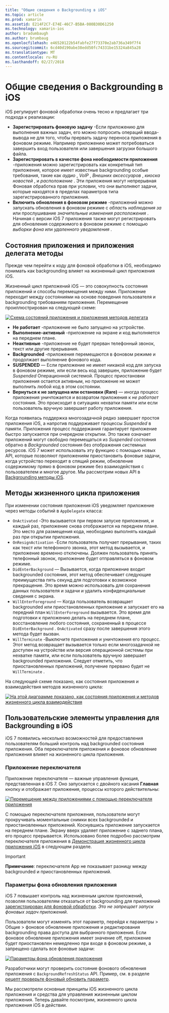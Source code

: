 ```yaml
---
title: "Общие сведения о Backgrounding в iOS"
ms.topic: article
ms.prod: xamarin
ms.assetid: E214F2C7-E74E-46C7-B5BA-080B30D61250
ms.technology: xamarin-ios
author: bradumbaugh
ms.author: brumbaug
ms.openlocfilehash: e46520122b54fabfe27f73370e2ab736a349f7f4
ms.sourcegitcommit: 6cd40d190abe38edd50fc74331be15324a845a28
ms.translationtype: MT
ms.contentlocale: ru-RU
ms.lasthandoff: 02/27/2018
---
```

# <a name="introduction-to-backgrounding-in-ios"></a>Общие сведения о Backgrounding в iOS

iOS регулирует фоновой обработки очень тесно и предлагает три подхода к реализации:

-  **Зарегистрировать фоновую задачу** -Если приложению для выполнения важных задач, его можно попросить операций ввода-вывода не для того, чтобы прервать задачу переноса приложения в фоновом режиме. Например приложению может потребоваться завершить вход пользователя или завершения загрузки большого файла.
-  **Зарегистрировать в качестве фона необходимости приложения** -приложения можно зарегистрировать как конкретный тип приложения, которое имеет известные backgrounding особые требования, такие как *аудио* , *VoIP* ,  *Внешних аксессуаров* , *киоска новостей* , и *расположение* . Эти приложения могут непрерывная Фоновая обработка прав при условии, что они выполняют задачи, которые находятся в пределах параметров типа зарегистрированного приложения.
-  **Включить обновления в фоновом режиме** -приложений можно запускать обновления в фоновом режиме с *область наблюдения за* или прослушивание *значительные изменения расположения* . Начиная с версии iOS 7 приложения также могут регистрировать для обновления содержимого в фоновом режиме с помощью *выборки фона* или *удаленного уведомления* .


## <a name="application-states-and-application-delegate-methods"></a>Состояния приложения и приложения делегата методы

Прежде чем перейти к коду для фоновой обработки в iOS, необходимо понимать как backgrounding влияет на жизненный цикл приложения iOS.

Жизненный цикл приложений iOS — это совокупность состояния приложений и способы перемещения между ними. Приложение переходит между состояниями на основе поведения пользователя и backgrounding требованиям приложения. Перемещение проиллюстрирован на следующей схеме:

 [ ![](introduction-to-backgrounding-in-ios-images/applicationlifecycle-.png "Схема состояний приложения и приложения методов делегата")](introduction-to-backgrounding-in-ios-images/applicationlifecycle-.png)

-  **Не работает** -приложение не было запущено на устройстве.
-  **Выполнение-активный** -приложение на экране и код выполняется на переднем плане.
-  **Неактивные** -приложение не будет прерван телефонный звонок, текст или другие прерывания.
-  **Backgrounded** -приложения перемещаются в фоновом режиме и продолжает выполнение фонового кода.
-  **SUSPENDED** — Если приложение не имеет никакой код для запуска в фоновом режиме, или если весь код завершен, приложение будет *Suspended* Операционной системой. Процесс приостановки приложения остается активным, но приложение не может выполнить любой код в этом состоянии.
-  **Вернуться к не запущена или остановки (Rare)** — иногда процесс приложения уничтожается и возвратом приложения к *не работает* состояния. Это происходит в ситуациях нехватки памяти или если пользователь вручную завершает работу приложения.


Когда появилась поддержка многозадачной редко завершает простоя приложения iOS, а напротив поддерживает процессы *Suspended* в памяти. Приложения процесс поддержания гарантирует приложение быстро запускается при очередном открытии. Это также означает приложений могут свободно перемещаться из *Suspended* состояния обратно в *Backgrounded* состояния без отображения системных ресурсов. iOS 7 может использовать эту функцию с помощью новых API, которые позволяют приложениям приостановить фоновые задачи, когда устройство переходит в спящий режим, обновление содержимому прямо в фоновом режиме без взаимодействия с пользователем и многое другое. Мы рассмотрим новых API в [Backgrounding методы iOS](~/ios/app-fundamentals/backgrounding/ios-backgrounding-techniques/index.md).

## <a name="application-lifecycle-methods"></a>Методы жизненного цикла приложения

При изменении состояния приложения iOS уведомляет приложение через методы событий в `AppDelegate` класса:

-  `OnActivated` -Это вызывается при первом запуске приложения, и каждый раз, приложение снова отображается на переднем плане. Это место для размещения кода, необходимо выполнять каждый раз при открытии приложения.
-  `OnResignActivation` -Если пользователь получает прерывания, таких как текст или телефонного звонка, этот метод вызывается, и приложение временно отключены. Должен пользователь принять телефонный звонок, приложение будет отправляться в фоновом режиме.
-  `DidEnterBackground` — Вызывается, когда приложение входит backgrounded состояния, этот метод обеспечивает следующие преимущества пять секунд для подготовки к возможное прекращение. Это время можно использовать для сохранения данных пользователя и задачи и удалить конфиденциальные сведения с экрана.
-  `WillEnterForeground` — Когда пользователь возвращает backgrounded или приостановленных приложение и запускает его на передний план `WillEnterForeground` вызывается. Это время для подготовки к приложению делать на переднем плане, восстановление любого состояния, сохраненный в процессе `DidEnterBackground` .  `OnActivated` сразу после завершения этого метода будет вызван.
-  `WillTerminate` -Выключите приложения и уничтожения его процесс. Этот метод возвращает вызывается только если многозадачной не доступен на устройстве или версия операционной системы при нехватке памяти, или если пользователь вручную завершает backgrounded приложения. Следует отметить, что приостановленных приложений, получение прервано будет не `WillTerminate` .


На следующей схеме показано, как состояния приложения и взаимодействия методов жизненного цикла:

 [ ![](introduction-to-backgrounding-in-ios-images/image2.png "На этой диаграмме показано, как состояния приложения и методов жизненного цикла взаимодействия")](introduction-to-backgrounding-in-ios-images/image2.png)

## <a name="user-controls-for-backgrounding-in-ios"></a>Пользовательские элементы управления для Backgrounding в iOS

iOS 7 появились несколько возможностей для предоставления пользователям больший контроль над backgrounded состояния приложения. Оба переключателя приложения и фоновое обновление приложения влияет на жизненного цикла приложения.

### <a name="app-switcher"></a>Приложение переключателя

Приложение переключателя — важные управления функция, представленная в iOS 7. Оно запускается с двойного касания **Главная** кнопку и отображает приложения, процессы которого действительны:

 [ ![](introduction-to-backgrounding-in-ios-images/app-switcher-.png "Перемещение между приложениями с помощью переключателя приложения")](introduction-to-backgrounding-in-ios-images/app-switcher-.png)

С помощью переключателя приложения, пользователи могут прокручивать моментальные снимки всех backgrounded и приостановленных приложений. Коснувшись приложение запускается на переднем плане. Экрану вверх удаляет приложение с заднего плана, его процесс прерывается. Использовано более подробно рассмотрим переключателя приложения в [Демонстрация жизненного цикла приложения iOS](~/ios/app-fundamentals/backgrounding/application-lifecycle-demo.md) в следующем разделе.

> [!IMPORTANT]
> **Примечание**: переключателя App не показывает разницу между backgrounded и приостановленных приложений.



### <a name="background-app-refresh-settings"></a>Параметры фона обновления приложения

iOS 7 повышает контроль над жизненным циклом приложений, позволяя пользователям отказаться от backgrounding для приложений [зарегистрирован для фоновой обработки](~/ios/app-fundamentals/backgrounding/ios-backgrounding-techniques/registering-applications-to-run-in-background.md). *Это не запрещает запуск фоновых задач приложений*.

Пользователи могут изменять этот параметр, перейдя к <span class="uiitem">параметры > Общие > фоновое обновление приложения</span> и редактирования backgrounding права доступа для выбранного приложения. Если фоновое обновление приложения имеет значение off, приложение будет приостановлен немедленно при входе в фоновом режиме, а запрещено сделать все фоновые задачи:

 [ ![](introduction-to-backgrounding-in-ios-images/settings-.png "Параметры фона обновления приложения")](introduction-to-backgrounding-in-ios-images/settings-.png)

Разработчики могут проверить состояние фонового обновления приложения с `BackgroundRefreshStatus` API. Пример, см. в разделе [рецепт проверьте фоновый обновить параметр](https://developer.xamarin.com/recipes/ios/multitasking/check_background_refresh_setting/).

Мы рассмотрели основные принципы iOS жизненного цикла приложения и средства для управления жизненным циклом приложения. Теперь давайте посмотрим, жизненного цикла приложения iOS в действии.

